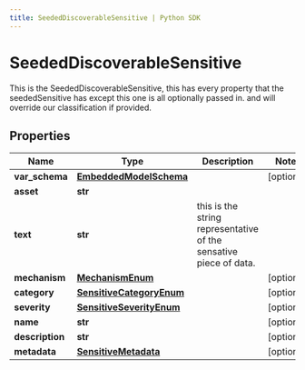 ```yaml
---
title: SeededDiscoverableSensitive | Python SDK
---
```


# SeededDiscoverableSensitive

This is the SeededDiscoverableSensitive, this has every property that the seededSensitive has except this one is all optionally passed in. and will override our classification if provided.

## Properties

Name | Type | Description | Notes
------------ | ------------- | ------------- | -------------
**var_schema** | [**EmbeddedModelSchema**](EmbeddedModelSchema) |  | [optional] 
**asset** | **str** |  | 
**text** | **str** | this is the string representative of the sensative piece of data. | 
**mechanism** | [**MechanismEnum**](MechanismEnum) |  | [optional] 
**category** | [**SensitiveCategoryEnum**](SensitiveCategoryEnum) |  | [optional] 
**severity** | [**SensitiveSeverityEnum**](SensitiveSeverityEnum) |  | [optional] 
**name** | **str** |  | [optional] 
**description** | **str** |  | [optional] 
**metadata** | [**SensitiveMetadata**](SensitiveMetadata) |  | [optional] 


